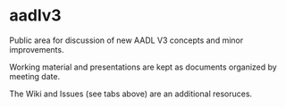 # aadlv3
Public area for discussion of new AADL V3 concepts and minor improvements.

Working material and presentations are kept as documents organized by meeting date.

The Wiki and Issues (see tabs above) are an additional resoruces.
